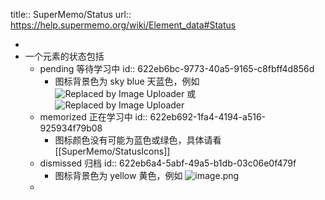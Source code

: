title:: SuperMemo/Status
url:: https://help.supermemo.org/wiki/Element_data#Status

-
- 一个元素的状态包括
	- pending 等待学习中
	  id:: 622eb6bc-9773-40a5-9165-c8fbff4d856d
		- 图标背景色为 sky blue 天蓝色，例如 ![Replaced by Image Uploader](https://vip2.loli.io/2022/08/08/zStLqEMYsRDXNV2.png) 或 ![Replaced by Image Uploader](https://vip2.loli.io/2022/08/08/xvO9wJMtQWgINBp.png)
	- memorized 正在学习中
	  id:: 622eb692-1fa4-4194-a516-925934f79b08
		- 图标颜色没有可能为蓝色或绿色，具体请看 [[SuperMemo/StatusIcons]]
	- dismissed 归档
	  id:: 622eb6a4-5abf-49a5-b1db-03c06e0f479f
		- 图标背景色为 yellow 黄色，例如 ![image.png](../assets/image_1647228782176_0.png)
	-